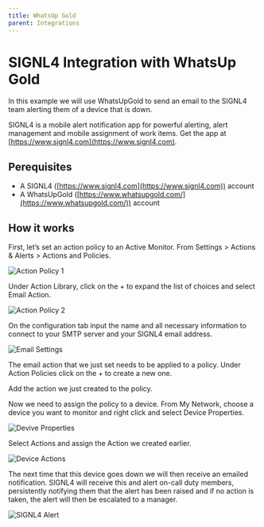 ```yaml
---
title: WhatsUp Gold
parent: Integrations
---
```

# SIGNL4 Integration with WhatsUp Gold

In this example we will use WhatsUpGold to send an email to the SIGNL4 team alerting them of a device that is down.

SIGNL4 is a mobile alert notification app for powerful alerting, alert management and mobile assignment of work items. Get the app at [https://www.signl4.com](https://www.signl4.com).

## Perequisites
- A SIGNL4 ([https://www.signl4.com](https://www.signl4.com)) account
- A WhatsUpGold ([https://www.whatsupgold.com/](https://www.whatsupgold.com/)) account

## How it works

First, let’s set an action policy to an Active Monitor. From Settings > Actions & Alerts > Actions and Policies.

![Action Policy 1](wug-action-policy1.png)

Under Action Library, click on the + to expand the list of choices and select Email Action.

![Action Policy 2](wug-action-policy2.png)

On the configuration tab input the name and all necessary information to connect to your SMTP server and your SIGNL4 email address.

![Email Settings](default-email-setting.png)

The email action that we just set needs to be applied to a policy. Under Action Policies click on the + to create a new one.

Add the action we just created to the policy.

Now we need to assign the policy to a device. From My Network, choose a device you want to monitor and right click and select Device Properties.

![Devive Properties](wug-device-properties.png)

Select Actions and assign the Action we created earlier.

![Device Actions](wug-device-actions.png)

The next time that this device goes down we will then receive an emailed notification.  SIGNL4 will receive this and alert on-call duty members, persistently notifying them that the alert has been raised and if no action is taken, the alert will then be escalated to a manager.

![SIGNL4 Alert](signl4-whatsup-gold.png)

